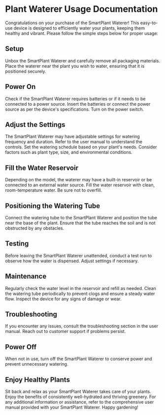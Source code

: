 # Plant Waterer Usage Documentation

Congratulations on your purchase of the SmartPlant Waterer! This easy-to-use device is designed to efficiently water your plants, keeping them healthy and vibrant. Please follow the simple steps below for proper usage:

## Setup

Unbox the SmartPlant Waterer and carefully remove all packaging materials.
Place the waterer near the plant you wish to water, ensuring that it is positioned securely. 

## Power On

Check if the SmartPlant Waterer requires batteries or if it needs to be connected to a power source.
Insert the batteries or connect the power source as per the device's specifications.
Turn on the power switch.

## Adjust the Settings

The SmartPlant Waterer may have adjustable settings for watering frequency and duration. Refer to the user manual to understand the controls.
Set the watering schedule based on your plant's needs. Consider factors such as plant type, size, and environmental conditions.

## Fill the Water Reservoir

Depending on the model, the waterer may have a built-in reservoir or be connected to an external water source.
Fill the water reservoir with clean, room-temperature water. Be sure not to overfill.

## Positioning the Watering Tube

Connect the watering tube to the SmartPlant Waterer and position the tube near the base of the plant.
Ensure that the tube reaches the soil and is not obstructed by any obstacles.

## Testing

Before leaving the SmartPlant Waterer unattended, conduct a test run to observe how the water is dispensed. Adjust settings if necessary.

## Maintenance

Regularly check the water level in the reservoir and refill as needed.
Clean the watering tube periodically to prevent clogs and ensure a steady water flow.
Inspect the device for any signs of damage or wear.

## Troubleshooting

If you encounter any issues, consult the troubleshooting section in the user manual.
Reach out to customer support if problems persist.

## Power Off

When not in use, turn off the SmartPlant Waterer to conserve power and prevent unnecessary watering.

## Enjoy Healthy Plants

Sit back and relax as your SmartPlant Waterer takes care of your plants. Enjoy the benefits of consistently well-hydrated and thriving greenery.
For any additional information or assistance, refer to the comprehensive user manual provided with your SmartPlant Waterer. Happy gardening!

